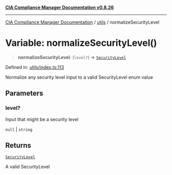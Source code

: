 [**CIA Compliance Manager Documentation v0.8.26**](../../README.md)

***

[CIA Compliance Manager Documentation](../../modules.md) / [utils](../README.md) / normalizeSecurityLevel

# Variable: normalizeSecurityLevel()

> **normalizeSecurityLevel**: (`level?`) => [`SecurityLevel`](../../types/cia/type-aliases/SecurityLevel.md)

Defined in: [utils/index.ts:113](https://github.com/Hack23/cia-compliance-manager/blob/168f1311621722afef33b264085d8ac99d4a3213/src/utils/index.ts#L113)

Normalize any security level input to a valid SecurityLevel enum value

## Parameters

### level?

Input that might be a security level

`null` | `string`

## Returns

[`SecurityLevel`](../../types/cia/type-aliases/SecurityLevel.md)

A valid SecurityLevel
